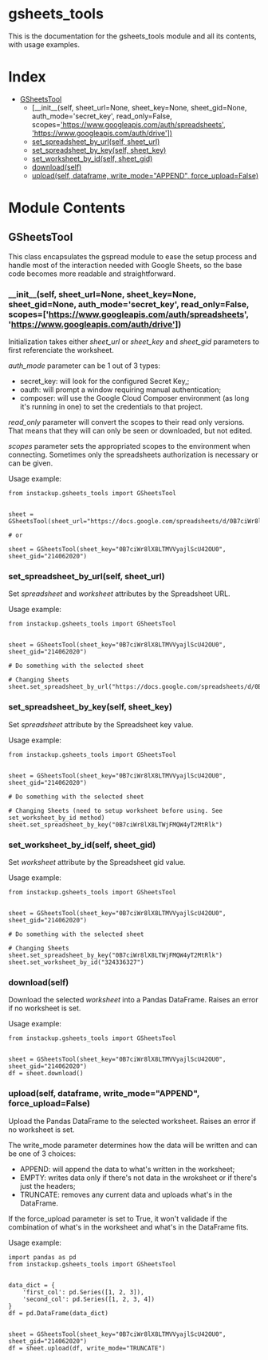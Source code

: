 # gsheets_tools
This is the documentation for the gsheets_tools module and all its contents, with usage examples.

# Index
- [GSheetsTool](#gsheetstool)
  - [\_\_init\_\_(self, sheet_url=None, sheet_key=None, sheet_gid=None, auth_mode='secret_key', read_only=False, scopes=['https://www.googleapis.com/auth/spreadsheets', 'https://www.googleapis.com/auth/drive'])](#__init__self-sheet_urlnone-sheet_keynone-sheet_gidnone-auth_modesecret_key-read_onlyfalse-scopeshttpswwwgoogleapiscomauthspreadsheets-httpswwwgoogleapiscomauthdrive)
  - [set_spreadsheet_by_url(self, sheet_url)](#set_spreadsheet_by_urlself-sheet_url)
  - [set_spreadsheet_by_key(self, sheet_key)](#set_spreadsheet_by_keyself-sheet_key)
  - [set_worksheet_by_id(self, sheet_gid)](#set_worksheet_by_idself-sheet_gid)
  - [download(self)](#downloadself)
  - [upload(self, dataframe, write_mode="APPEND", force_upload=False)](#uploadself-dataframe-write_modeappend-force_uploadfalse)

# Module Contents
## GSheetsTool
This class encapsulates the gspread module to ease the setup process and handle most of the interaction needed with Google Sheets, so the base code becomes more readable and straightforward.

### \_\_init\_\_(self, sheet_url=None, sheet_key=None, sheet_gid=None, auth_mode='secret_key', read_only=False, scopes=['https://www.googleapis.com/auth/spreadsheets', 'https://www.googleapis.com/auth/drive'])
Initialization takes either _sheet_url_ or _sheet_key_ and _sheet_gid_ parameters to first referenciate the worksheet.

_auth_mode_ parameter can be 1 out of 3 types:
- secret_key: will look for the configured Secret Key,;
- oauth: will prompt a window requiring manual authentication;
- composer: will use the Google Cloud Composer environment (as long it's running in one) to set the credentials to that project.

_read_only_ parameter will convert the scopes to their read only versions. That means that they will can only be seen or downloaded, but not edited.

_scopes_ parameter sets the appropriated scopes to the environment when connecting. Sometimes only the spreadsheets authorization is necessary or can be given.

Usage example:
```
from instackup.gsheets_tools import GSheetsTool


sheet = GSheetsTool(sheet_url="https://docs.google.com/spreadsheets/d/0B7ciWr8lX8LTMVVyajlScU42OU0/edit#gid=214062020")

# or

sheet = GSheetsTool(sheet_key="0B7ciWr8lX8LTMVVyajlScU42OU0", sheet_gid="214062020")
```

### set_spreadsheet_by_url(self, sheet_url)
Set _spreadsheet_ and _worksheet_ attributes by the Spreadsheet URL.

Usage example:
```
from instackup.gsheets_tools import GSheetsTool


sheet = GSheetsTool(sheet_key="0B7ciWr8lX8LTMVVyajlScU42OU0", sheet_gid="214062020")

# Do something with the selected sheet

# Changing Sheets
sheet.set_spreadsheet_by_url("https://docs.google.com/spreadsheets/d/0B7ciWr8lX8LTWjFMQW4yT2MtRlk/edit#gid=324336327")
```

### set_spreadsheet_by_key(self, sheet_key)
Set _spreadsheet_ attribute by the Spreadsheet key value.

Usage example:
```
from instackup.gsheets_tools import GSheetsTool


sheet = GSheetsTool(sheet_key="0B7ciWr8lX8LTMVVyajlScU42OU0", sheet_gid="214062020")

# Do something with the selected sheet

# Changing Sheets (need to setup worksheet before using. See set_worksheet_by_id method)
sheet.set_spreadsheet_by_key("0B7ciWr8lX8LTWjFMQW4yT2MtRlk")
```

### set_worksheet_by_id(self, sheet_gid)
Set _worksheet_ attribute by the Spreadsheet gid value.

Usage example:
```
from instackup.gsheets_tools import GSheetsTool


sheet = GSheetsTool(sheet_key="0B7ciWr8lX8LTMVVyajlScU42OU0", sheet_gid="214062020")

# Do something with the selected sheet

# Changing Sheets
sheet.set_spreadsheet_by_key("0B7ciWr8lX8LTWjFMQW4yT2MtRlk")
sheet.set_worksheet_by_id("324336327")
```

### download(self)
Download the selected _worksheet_ into a Pandas DataFrame. Raises an error if no worksheet is set.

Usage example:
```
from instackup.gsheets_tools import GSheetsTool


sheet = GSheetsTool(sheet_key="0B7ciWr8lX8LTMVVyajlScU42OU0", sheet_gid="214062020")
df = sheet.download()
```

### upload(self, dataframe, write_mode="APPEND", force_upload=False)
Upload the Pandas DataFrame to the selected worksheet. Raises an error if no worksheet is set.

The write_mode parameter determines how the data will be written and can be one of 3 choices:
- APPEND: will append the data to what's written in the worksheet;
- EMPTY: writes data only if there's not data in the wroksheet or if there's just the headers;
- TRUNCATE: removes any current data and uploads what's in the DataFrame.

If the force_upload parameter is set to True, it won't validade if the combination of what's in the worksheet and what's in the DataFrame fits.

Usage example:
```
import pandas as pd
from instackup.gsheets_tools import GSheetsTool


data_dict = {
    'first_col': pd.Series([1, 2, 3]),
    'second_col': pd.Series([1, 2, 3, 4])
}
df = pd.DataFrame(data_dict)


sheet = GSheetsTool(sheet_key="0B7ciWr8lX8LTMVVyajlScU42OU0", sheet_gid="214062020")
df = sheet.upload(df, write_mode="TRUNCATE")
```
